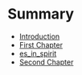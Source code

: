 # Summary

* [Introduction](README.md)
* [First Chapter](chapter1.md)
* [es\_in\_spirit](esin_spirit.md)
* [Second Chapter](second-chapter.md)

